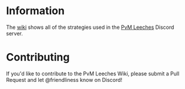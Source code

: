# Information
The [wiki](https://github.com/PvM-Leeches/Leeching-Strategies/wiki) shows all of the strategies used in the [PvM Leeches](https://friendliness.me/pvml) Discord server.

# Contributing
If you'd like to contribute to the PvM Leeches Wiki, please submit a Pull Request and let @friendliness know on Discord!
